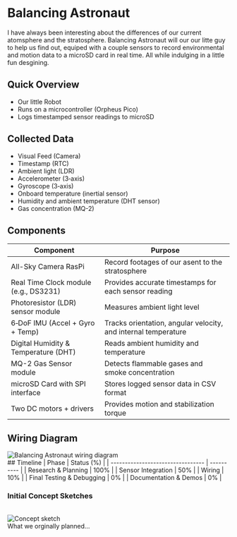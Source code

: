 # Balancing Astronaut

I have always been interesting about the differences of our current atomsphere and the stratosphere. Balancing Astronaut will our our litte guy to help us find out, equiped with a couple sensors to record environmental and motion data to a microSD card in real time. All while indulging in a little fun desgining.

## Quick Overview

* Our little Robot 
* Runs on a microcontroller (Orpheus Pico)
* Logs timestamped sensor readings to microSD

## Collected Data

* Visual Feed (Camera)
* Timestamp (RTC)
* Ambient light (LDR)
* Accelerometer (3‑axis)
* Gyroscope (3‑axis)
* Onboard temperature (inertial sensor)
* Humidity and ambient temperature (DHT sensor)
* Gas concentration (MQ-2)

## Components

| Component                             | Purpose                                                        |
| ------------------------------------- | -------------------------------------------------------------- |
| All-Sky Camera RasPi                  | Record footages of our asent to the stratosphere               |
| Real Time Clock module (e.g., DS3231) | Provides accurate timestamps for each sensor reading           |
| Photoresistor (LDR) sensor module     | Measures ambient light level                                   |
| 6‑DoF IMU (Accel + Gyro + Temp)       | Tracks orientation, angular velocity, and internal temperature |
| Digital Humidity & Temperature (DHT)  | Reads ambient humidity and temperature                         |
| MQ-2 Gas Sensor module                | Detects flammable gases and smoke concentration                |
| microSD Card with SPI interface       | Stores logged sensor data in CSV format                        |
| Two DC motors + drivers               | Provides motion and stabilization torque                       |

## Wiring Diagram

<img src="https://hc-cdn.hel1.your-objectstorage.com/s/v3/91e87cb799fb1ce4368617d1b8cb171b833c0d70_image.png" alt="Balancing Astronaut wiring diagram" style="max-width:600px;"/>
<br>
## Timeline
| Phase                             | Status (%) |
| --------------------------------- | ---------- |
| Research & Planning               | 100%       |
| Sensor Integration                | 50%        |
| Wiring                            | 10%        |
| Final Testing & Debugging         | 0%         |
| Documentation & Demos             | 0%         |

### Initial Concept Sketches

<br>
<img src="https://hc-cdn.hel1.your-objectstorage.com/s/v3/3395f277e013d2904d56a850b92d3be2fe47cd24_image.png" alt="Concept sketch" style="max-width:400px;"/>
<br>
What we orginally planned...
